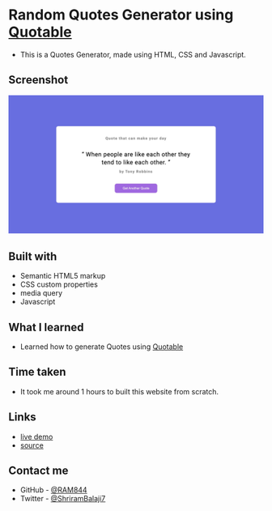 # Random Quotes Generator using [Quotable](https://github.com/lukePeavey/quotable)

- This is a Quotes Generator, made using HTML, CSS and Javascript.

## Screenshot

 ![screenshot](./screenshot.jpeg)


## Built with

- Semantic HTML5 markup
- CSS custom properties
- media query
- Javascript


## What I learned
- Learned how to generate Quotes using [Quotable](https://github.com/lukePeavey/quotable)

## Time taken
- It took me around 1 hours to built this website from scratch.

## Links
- [live demo]()
- [source]()


## Contact me
- GitHub - [@RAM844](https://github.com/RAM844)
- Twitter - [@ShriramBalaji7](https://www.twitter.com/ShriramBalaji7)



